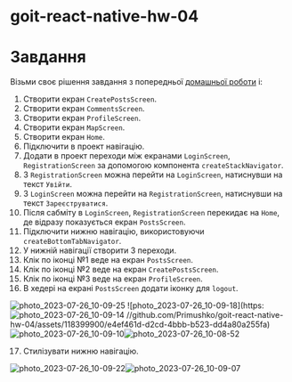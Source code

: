 # goit-react-native-hw-04

# Завдання

Візьми своє рішення завдання з попередньої
[домашньої роботи](https://github.com/savchyndd/goit-react-native-hw-03) і:

1. Створити екран `CreatePostsScreen`.
2. Створити екран `CommentsScreen`.
3. Створити екран `ProfileScreen`.
4. Створити екран `MapScreen`.
5. Створити екран `Home`.
6. Підключити в проект навігацію.
7. Додати в проект переходи між екранами `LoginScreen`, `RegistrationScreen` за допомогою компонента
   `createStackNavigator`.
8. З `RegistrationScreen` можна перейти на `LoginScreen`, натиснувши на текст `Увійти`.
9. З `LoginScreen` можна перейти на `RegistrationScreen`, натиснувши на текст `Зареєструватися`.
10. Після сабміту в `LoginScreen`, `RegistrationScreen` перекидає на `Home`, де відразу показується
    екран `PostsScreen`.
11. Підключити нижню навігацію, використовуючи `createBottomTabNavigator`.
12. У нижній навігації створити 3 переходи.
13. Клік по іконці №1 веде на екран `PostsScreen`.
14. Клік по іконці №2 веде на екран `CreatePostsScreen`.
15. Клік по іконці №3 веде на екран `ProfileScreen`.
16. В хедері на екрані `PostsScreen` додати іконку для `logout`.

![photo_2023-07-26_10-09-25](https://github.com/Primushko/goit-react-native-hw-04/assets/118399900/2e1d3890-cfc1-49f5-a437-2cecfba7b5d7)
![photo_2023-07-26_10-09-18](https:![photo_2023-07-26_10-09-14](https://github.com/Primushko/goit-react-native-hw-04/assets/118399900/8bc4721a-e560-4b4b-8a88-c6ab02f6bbdc)
//github.com/Primushko/goit-react-native-hw-04/assets/118399900/e4ef461d-d2cd-4bbb-b523-dd4a80a255fa)
![photo_2023-07-26_10-09-10](<https://github.com/Primushko/goit-react-native-hw-04/assets/118399900/9991370c-4cb9-4f55-8594-818abd94fff2![photo_2023-07-26_10-09-02](https://github.com/Primushko/goit-react-native-hw-04/assets/118399900/559bccbe-cb08-41fe-9a9a-48aa74c6e045)>)![photo_2023-07-26_10-08-52](https://github.com/Primushko/goit-react-native-hw-04/assets/118399900/1c77cea8-73ac-417d-82f2-c3a2d28e0905)

17. Стилізувати нижню навігацію.

![photo_2023-07-26_10-09-22](https://github.com/Primushko/goit-react-native-hw-04/assets/118399900/c19b8d0c-6736-4c38-b173-811cfce4de94)![photo_2023-07-26_10-09-07](https://github.com/Primushko/goit-react-native-hw-04/assets/118399900/589606a6-f491-4dff-b0f1-9ca97ef4adfe)

